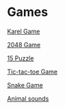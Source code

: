 
# Games

[Karel Game](select-karel-game-version)  

[2048 Game](2048-game)  

[15 Puzzle](https://15puzzle.netlify.app)  

[Tic-tac-toe Game](https://g.co/kgs/vJzhxj)  

[Snake Game](https://g.co/kgs/fjDR34)  

[Animal sounds](https://g.co/kgs/18mV3b)  


<!-- 

# Other references

https://htmlcolors.com
This is nice.

https://g.co/kgs/4fHiAf
Google Color picker

Remove BG
https://www.remove.bg

# C programming 

[C language vocabulary](https://www.icloud.com/keynote/065MgCYI_Kisr_pZG8tWLwtCQ#C_language_vocabulary)  

[for a while](https://www.icloud.com/keynote/069T6acmtjTvdD_SP6fZtPnaA#for-a-while)  

## gstio.h

[CSEN1011 Manual](https://manual.csen1011.com)  

[Download](https://raw.githubusercontent.com/csen1011/libgstio/main/single-file/gstio.h) `gstio.h` from github [repo](https://github.com/csen1011/libgstio)   -->
